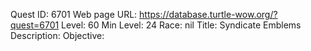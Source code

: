 Quest ID: 6701
Web page URL: https://database.turtle-wow.org/?quest=6701
Level: 60
Min Level: 24
Race: nil
Title: Syndicate Emblems
Description: 
Objective: 
